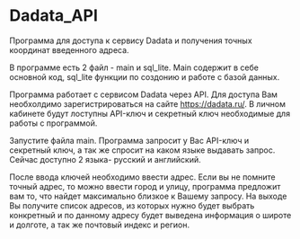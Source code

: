 # Dadata_API
Программа для доступа к сервису Dadata и получения точных координат введенного адреса.

В программе есть 2 файл - main и sql_lite.
Main  содержит в себе основной код, sql_lite функции по создонию и работе с базой данных.

Программа работает с сервисом Dadata через API. Для доступа Вам необхолдимо зарегистрироваться на сайте https://dadata.ru/.
В личном кабинете будут лоступны API-ключ и секретный ключ необходимые для работы с программой.

Запустите файла main. Программа запросит у Вас API-ключ и секретный ключ, а так же спросит на каком языке выдавать запрос. Сейчас доступно 2 языка- русский и английский.

После ввода ключей необходимо ввести адрес. Если вы не помните точный адрес, то можно ввести город и улицу, программа предложит вам то, что найдет максимально близкое к Вашему запросу.
На выходе Вы получите список адресов, из которых нужно будет выбрать конкретный и по данному адресу будет выведена информация о широте и долготе, а так же почтовый индекс и регион.
